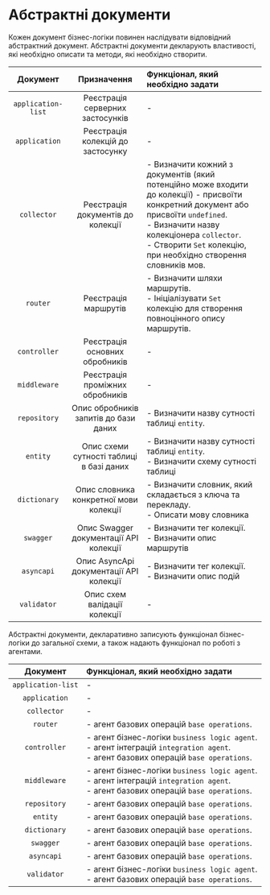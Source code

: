 # Абстрактні документи

Кожен документ бізнес-логіки повинен наслідувати відповідний абстрактний документ. Абстрактні документи декларують властивості, які необхідно описати та методи, які необхідно створити. 

| Документ | Призначення | Функціонал, який необхідно задати |
| :------: | :---------: | :--------------- |
| `application-list` | Реєстрація серверних застосунків | - |
| `application` | Реєстрація колекцій до застосунку | - |
| `collector` | Реєстрація документів до колекції | - Визначити кожний з документів (який потенційно може входити до колекції) - присвоїти конкретний документ або присвоїти `undefined`. <br/> - Визначити назву колекціонера `collector`. <br/> - Створити `Set` колекцію, при необхідно створення словників мов. |
| `router` | Реєстрація маршрутів | - Визначити шляхи маршрутів. <br/> - Ініціалізувати `Set` колекцію для створення повноцінного опису маршрутів. |
| `controller` | Реєстрація основних обробників | - |
| `middleware` | Реєстрація проміжних обробників | - |
| `repository` | Опис обробників запитів до бази даних | - Визначити назву сутності таблиці `entity`. |
| `entity` | Опис схеми сутності таблиці в базі даних | - Визначити назву сутності таблиці `entity`. <br/> - Визначити схему сутності таблиці |
| `dictionary` | Опис словника конкретної мови колекції | - Визначити словник, який складається з ключа та перекладу. <br/> - Описати мову словника |
| `swagger` | Опис Swagger документації API колекції | - Визначити тег колекції. <br/> - Визначити опис маршрутів |
| `asyncapi` | Опис AsyncApi документації API колекції | - Визначити тег колекції. <br/> - Визначити опис подій |
| `validator` | Опис схем валідації колекції | - |

Абстрактні документи, декларативно записують функціонал бізнес-логіки до загальної схеми, а також надають функціонал по роботі з агентами.

| Документ | Функціонал, який необхідно задати |
| :------: | :--------------- |
| `application-list` | - |
| `application` | - |
| `collector` | - |
| `router` | - агент базових операцій `base operations`. |
| `controller` | - агент бізнес-логіки `business logic agent`. <br/> - агент інтеграцій `integration agent`. <br/> - агент базових операцій `base operations`. |
| `middleware` | - агент бізнес-логіки `business logic agent`. <br/> - агент інтеграцій `integration agent`. <br/> - агент базових операцій `base operations`. |
| `repository` | - агент базових операцій `base operations`. |
| `entity` | - агент базових операцій `base operations`. |
| `dictionary` | - агент базових операцій `base operations`. |
| `swagger` | - агент базових операцій `base operations`. |
| `asyncapi` | - агент базових операцій `base operations`. |
| `validator` | - агент бізнес-логіки `business logic agent`. <br/> - агент базових операцій `base operations`. |

